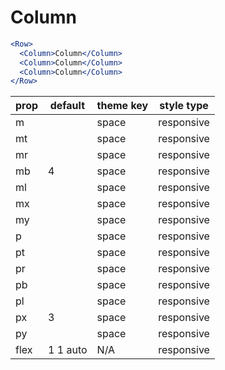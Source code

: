 # Column

```.jsx
<Row>
  <Column>Column</Column>
  <Column>Column</Column>
  <Column>Column</Column>
</Row>
```

prop | default | theme key | style type
---|---|---|---
m |  | space | responsive
mt |  | space | responsive
mr |  | space | responsive
mb | 4 | space | responsive
ml |  | space | responsive
mx |  | space | responsive
my |  | space | responsive
p |  | space | responsive
pt |  | space | responsive
pr |  | space | responsive
pb |  | space | responsive
pl |  | space | responsive
px | 3 | space | responsive
py |  | space | responsive
flex | 1 1 auto | N/A | responsive